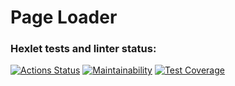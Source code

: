 # Page Loader
### Hexlet tests and linter status:
[![Actions Status](https://github.com/Alexey-Shepelev/python-project-51/workflows/hexlet-check/badge.svg)](https://github.com/Alexey-Shepelev/python-project-51/actions)
[![Maintainability](https://api.codeclimate.com/v1/badges/50ed7c0038c02a8cd670/maintainability)](https://codeclimate.com/github/Alexey-Shepelev/python-project-51/maintainability)
[![Test Coverage](https://api.codeclimate.com/v1/badges/50ed7c0038c02a8cd670/test_coverage)](https://codeclimate.com/github/Alexey-Shepelev/python-project-51/test_coverage)
